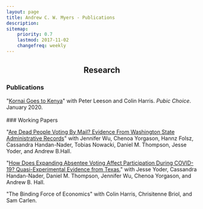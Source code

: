 ```yaml
---
layout: page
title: Andrew C. W. Myers - Publications
description:
sitemap:
    priority: 0.7
    lastmod: 2017-11-02
    changefreq: weekly
---
```

## <center>Research</center>
### Publications

<div class="query-select">"<a href="/documents/kornai_goes_to_kenya.pdf" target="_blank">Kornai Goes to Kenya</a>" with Peter Leeson and Colin Harris. <i>Pubic Choice</i>. January 2020.</div>

<br/>
### Working Papers
<p>
<div class="query-select">"<a href="https://stanforddpl.org/papers/wu_et_al_2020_dead_voting/wu_et_al_2020_dead_voting.pdf" target="_blank">Are  Dead  People  Voting  By  Mail?   Evidence  From  Washington  State Administrative Records</a>" with Jennifer Wu, Chenoa Yorgason, Hannz Folsz, Cassandra Handan-Nader, Tobias Nowacki, Daniel M. Thompson, Jesse Yoder, and Andrew B.Hall. </div>
</p>
<p>
<div class="query-select">"<a href="https://stanforddpl.org/papers/yoder_et_al_2020_texas/yoder_et_al_2020_texas.pdf" target="_blank">How Does Expanding Absentee Voting Affect Participation During COVID-19? Quasi-Experimental Evidence from Texas.</a>" with Jesse Yoder, Cassandra Handan-Nader, Daniel M. Thompson, Jennifer Wu, Chenoa Yorgason, and Andrew B. Hall. </div>
</p>
<p>
<div class="query-select">"The Binding Force of Economics" with Colin Harris, Chrisitenne Briol, and Sam Carlen.</div>
</p>
<br/>
